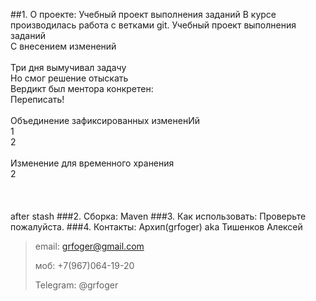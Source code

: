 ##1. О проекте: 
Учебный проект выполнения заданий
В курсе производилась работа с ветками git.
Учебный проект выполнения заданий <br/>
С внесением изменений <br/>
<br/>
Три дня вымучивал задачу<br/>
Но смог решение отыскать<br/>
Вердикт был ментора конкретен:<br/>
Переписать!<br/>
<br/>
Объединение зафиксированных измененИй<br/>
1<br/>
2<br/><br/>
Изменение для временного хранения<br/>
2<br/>
<br/>
<br/>
<br/>
after stash
###2. Сборка: 
Maven
###3. Как использовать: 
Проверьте пожалуйста.
###4. Контакты:
Архип(grfoger) aka Тишенков Алексей 
>email: grfoger@gmail.com
> 
>моб: +7(967)064-19-20
> 
>Telegram: @grfoger